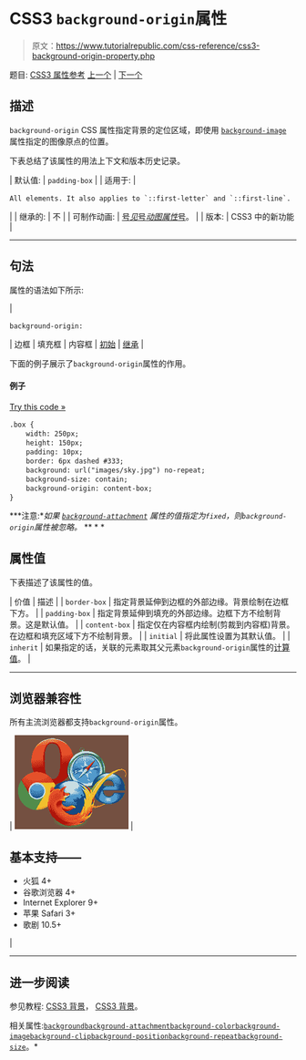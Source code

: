 # CSS3 `background-origin`属性

> 原文：<https://www.tutorialrepublic.com/css-reference/css3-background-origin-property.php>

题目: [CSS3 属性参考](css3-properties.php) [上一个](css-background-image-property.php) | [下一个](css-background-position-property.php)

## 描述

`background-origin` CSS 属性指定背景的定位区域，即使用 [`background-image`](css-background-image-property.php) 属性指定的图像原点的位置。

下表总结了该属性的用法上下文和版本历史记录。

| 默认值: | `padding-box` |
| 适用于: | 

```
All elements. It also applies to `::first-letter` and `::first-line`.
```

 |
| 继承的: | 不 |
| 可制作动画: | [号*见*号*动图属性*号](css-animatable-properties.php)。 |
| 版本: | CSS3 中的新功能 |

* * *

## 句法

属性的语法如下所示:

| 

```
background-origin: 
```

 | 边框 &#124; 填充框 &#124; 内容框 &#124; [初始](../definitions.php#initial) &#124; [继承](../definitions.php#inherit) |

下面的例子展示了`background-origin`属性的作用。

#### 例子

[Try this code »](../codelab.php?topic=css3&file=set-background-origin "Try this code using online Editor")

```
.box {
    width: 250px;
    height: 150px;
    padding: 10px;
    border: 6px dashed #333;
    background: url("images/sky.jpg") no-repeat;
    background-size: contain;
    background-origin: content-box;
}
```

 ***注意:**如果 [`background-attachment`](../css-reference/css-background-attachment-property.php) 属性的值指定为`fixed`，则`background-origin`属性被忽略。*  ** * *

## 属性值

下表描述了该属性的值。

| 价值 | 描述 |
| `border-box` | 指定背景延伸到边框的外部边缘。背景绘制在边框下方。 |
| `padding-box` | 指定背景延伸到填充的外部边缘。边框下方不绘制背景。这是默认值。 |
| `content-box` | 指定仅在内容框内绘制(剪裁到内容框)背景。在边框和填充区域下方不绘制背景。 |
| `initial` | 将此属性设置为其默认值。 |
| `inherit` | 如果指定的话，关联的元素取其父元素`background-origin`属性的[计算值](../definitions.php#computed-value)。 |

* * *

## 浏览器兼容性

所有主流浏览器都支持`background-origin`属性。

| ![Browsers Icon](img/e9331123c77668c1832e541c2fca1002.png) | 

## 基本支持——

*   火狐 4+
*   谷歌浏览器 4+
*   Internet Explorer 9+
*   苹果 Safari 3+
*   歌剧 10.5+

 |

* * *

## 进一步阅读

参见教程: [CSS3 背景](../css-tutorial/css3-background.php)， [CSS3 背景](../css-tutorial/css3-background.php)。

相关属性:[`background`](css-background-property.php)[`background-attachment`](css-background-attachment-property.php)[`background-color`](css-background-color-property.php)[`background-image`](css-background-image-property.php)[`background-clip`](css3-background-clip-property.php)[`background-position`](css-background-position-property.php)[`background-repeat`](css-background-repeat-property.php)[`background-size`](css3-background-size-property.php)。*